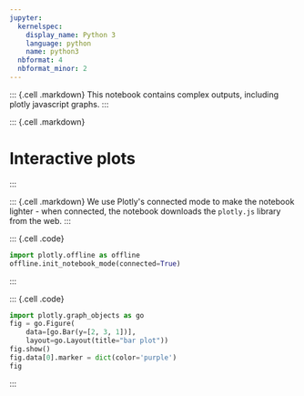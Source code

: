 ```yaml
---
jupyter:
  kernelspec:
    display_name: Python 3
    language: python
    name: python3
  nbformat: 4
  nbformat_minor: 2
---
```


::: {.cell .markdown}
This notebook contains complex outputs, including plotly javascript graphs.
:::

::: {.cell .markdown}
# Interactive plots
:::

::: {.cell .markdown}
We use Plotly\'s connected mode to make the notebook lighter - when connected, the notebook downloads the `plotly.js` library from the web.
:::

::: {.cell .code}
``` python
import plotly.offline as offline
offline.init_notebook_mode(connected=True)
```
:::

::: {.cell .code}
``` python
import plotly.graph_objects as go
fig = go.Figure(
    data=[go.Bar(y=[2, 3, 1])],
    layout=go.Layout(title="bar plot"))
fig.show()
fig.data[0].marker = dict(color='purple')
fig
```
:::
